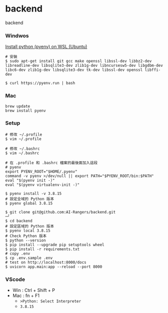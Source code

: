 # backend
backend

### Windwos

[Install python (pyenv) on WSL (Ubuntu)](https://www.techtronic.us/install-python-pyenv-on-wsl-ubuntu/)

```shell
# 安裝
$ sudo apt-get install git gcc make openssl libssl-dev libbz2-dev libreadline-dev libsqlite3-dev zlib1g-dev libncursesw5-dev libgdbm-dev libc6-dev zlib1g-dev libsqlite3-dev tk-dev libssl-dev openssl libffi-dev

$ curl https://pyenv.run | bash
```
### Mac

```
brew update
brew install pyenv
```
### Setup

```shell
# 修改 ~/.profile
$ vim ~/.profile

# 修改 ~/.bashrc
$ vim ~/.bashrc
```

```shell
# 在 .profile 和 .bashrc 檔案的最後面加入這段
# pyenv
export PYENV_ROOT="$HOME/.pyenv"
command -v pyenv >/dev/null || export PATH="$PYENV_ROOT/bin:$PATH"
eval "$(pyenv init -)"
eval "$(pyenv virtualenv-init -)"
```

```shell
$ pyenv install -v 3.8.15
# 設定全域的 Python 版本
$ pyenv global 3.8.15

$ git clone git@github.com:AI-Rangers/backend.git                           ─╯
$ cd backend
# 設定區域的 Python 版本
$ pyenv local 3.8.15
# Check Python 版本
$ python --version
$ pip install --upgrade pip setuptools wheel
$ pip install -r requirements.txt
# copy .env
$ cp .env.sample .env
# test on http://localhost:8000/docs
$ uvicorn app.main:app --reload --port 8000
```

### VScode
- Win : Ctrl + Shift + P
- Mac : fn + F1
    - `>Python: Select Interpreter`
    - `3.8.15`
